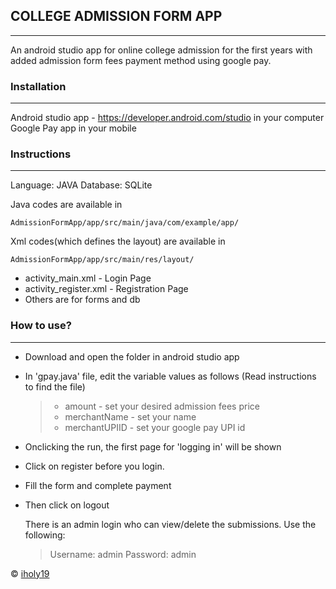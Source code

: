 ## COLLEGE ADMISSION FORM APP

---

An android studio app for online college admission for the first years with added admission form fees payment method using google pay.
### Installation

---

Android studio app - https://developer.android.com/studio in your computer
Google Pay app in your mobile
### Instructions 

---
Language: JAVA
Database: SQLite

Java codes are available in
```
AdmissionFormApp/app/src/main/java/com/example/app/
```
Xml codes(which defines the layout) are available in
```
AdmissionFormApp/app/src/main/res/layout/
```
* activity_main.xml - Login Page
* activity_register.xml - Registration Page
* Others are for forms and db

### How to use?

---

* Download and open the folder in android studio app
* In 'gpay.java' file, edit the variable values as follows (Read instructions to find the file)
     > * amount - set your desired admission fees price
     > * merchantName - set your name
     > * merchantUPIID - set your google pay UPI id
* Onclicking the run, the first page for 'logging in' will be shown
* Click on register before you login.
* Fill the form and complete payment 
* Then click on logout

    There is an admin login who can view/delete the submissions. Use the following:
    > Username: admin
    > Password: admin


© [iholy19](https://github.com/iholy19)
